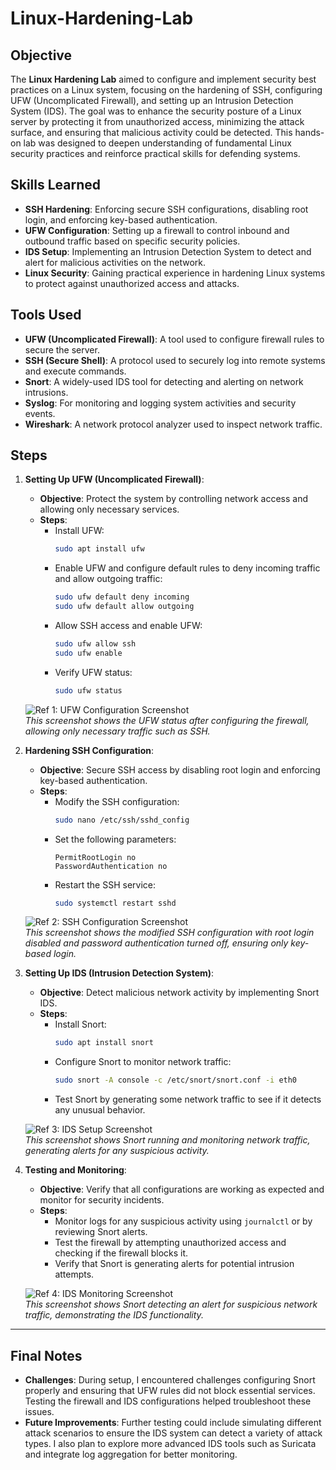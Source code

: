 # Linux-Hardening-Lab

## Objective

The **Linux Hardening Lab** aimed to configure and implement security best practices on a Linux system, focusing on the hardening of SSH, configuring UFW (Uncomplicated Firewall), and setting up an Intrusion Detection System (IDS). The goal was to enhance the security posture of a Linux server by protecting it from unauthorized access, minimizing the attack surface, and ensuring that malicious activity could be detected. This hands-on lab was designed to deepen understanding of fundamental Linux security practices and reinforce practical skills for defending systems.

## Skills Learned

- **SSH Hardening**: Enforcing secure SSH configurations, disabling root login, and enforcing key-based authentication.
- **UFW Configuration**: Setting up a firewall to control inbound and outbound traffic based on specific security policies.
- **IDS Setup**: Implementing an Intrusion Detection System to detect and alert for malicious activities on the network.
- **Linux Security**: Gaining practical experience in hardening Linux systems to protect against unauthorized access and attacks.

## Tools Used

- **UFW (Uncomplicated Firewall)**: A tool used to configure firewall rules to secure the server.
- **SSH (Secure Shell)**: A protocol used to securely log into remote systems and execute commands.
- **Snort**: A widely-used IDS tool for detecting and alerting on network intrusions.
- **Syslog**: For monitoring and logging system activities and security events.
- **Wireshark**: A network protocol analyzer used to inspect network traffic.

## Steps

1. **Setting Up UFW (Uncomplicated Firewall)**:
   - **Objective**: Protect the system by controlling network access and allowing only necessary services.
   - **Steps**:
     - Install UFW:
       ```bash
       sudo apt install ufw
       ```
     - Enable UFW and configure default rules to deny incoming traffic and allow outgoing traffic:
       ```bash
       sudo ufw default deny incoming
       sudo ufw default allow outgoing
       ```
     - Allow SSH access and enable UFW:
       ```bash
       sudo ufw allow ssh
       sudo ufw enable
       ```
     - Verify UFW status:
       ```bash
       sudo ufw status
       ```

   ![Ref 1: UFW Configuration Screenshot](path_to_screenshot)  
   *This screenshot shows the UFW status after configuring the firewall, allowing only necessary traffic such as SSH.*

2. **Hardening SSH Configuration**:
   - **Objective**: Secure SSH access by disabling root login and enforcing key-based authentication.
   - **Steps**:
     - Modify the SSH configuration:
       ```bash
       sudo nano /etc/ssh/sshd_config
       ```
     - Set the following parameters:
       ```
       PermitRootLogin no
       PasswordAuthentication no
       ```
     - Restart the SSH service:
       ```bash
       sudo systemctl restart sshd
       ```

   ![Ref 2: SSH Configuration Screenshot](path_to_screenshot)  
   *This screenshot shows the modified SSH configuration with root login disabled and password authentication turned off, ensuring only key-based login.*

3. **Setting Up IDS (Intrusion Detection System)**:
   - **Objective**: Detect malicious network activity by implementing Snort IDS.
   - **Steps**:
     - Install Snort:
       ```bash
       sudo apt install snort
       ```
     - Configure Snort to monitor network traffic:
       ```bash
       sudo snort -A console -c /etc/snort/snort.conf -i eth0
       ```
     - Test Snort by generating some network traffic to see if it detects any unusual behavior.

   ![Ref 3: IDS Setup Screenshot](path_to_screenshot)  
   *This screenshot shows Snort running and monitoring network traffic, generating alerts for any suspicious activity.*

4. **Testing and Monitoring**:
   - **Objective**: Verify that all configurations are working as expected and monitor for security incidents.
   - **Steps**:
     - Monitor logs for any suspicious activity using `journalctl` or by reviewing Snort alerts.
     - Test the firewall by attempting unauthorized access and checking if the firewall blocks it.
     - Verify that Snort is generating alerts for potential intrusion attempts.

   ![Ref 4: IDS Monitoring Screenshot](path_to_screenshot)  
   *This screenshot shows Snort detecting an alert for suspicious network traffic, demonstrating the IDS functionality.*

---

## Final Notes

- **Challenges**: During setup, I encountered challenges configuring Snort properly and ensuring that UFW rules did not block essential services. Testing the firewall and IDS configurations helped troubleshoot these issues.
- **Future Improvements**: Further testing could include simulating different attack scenarios to ensure the IDS system can detect a variety of attack types. I also plan to explore more advanced IDS tools such as Suricata and integrate log aggregation for better monitoring.

